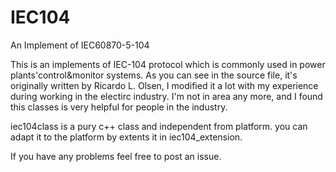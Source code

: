 # IEC104
An Implement of IEC60870-5-104

This is an implements of IEC-104 protocol which is commonly used in power plants'control&monitor systems.
As you can see in the source file, it's originally written by Ricardo L. Olsen, I modified it a lot with my experience during working in the electirc industry.
I'm not in area any more, and I found this classes is very helpful for people in the industry.

iec104class is a pury c++ class and independent from platform.
you can adapt it to the platform by extents it in iec104_extension.

If you have any problems feel free to post an issue.
